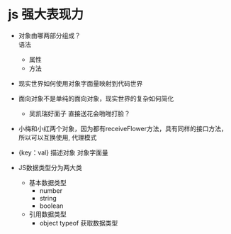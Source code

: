 # js 强大表现力

- 对象由哪两部分组成？   
   语法
   - 属性
   - 方法
- 现实世界如何使用对象字面量映射到代码世界
- 面向对象不是单纯的面向对象，现实世界的复杂如何简化
  - 吴凯瑞好面子 直接送花会啪啪打脸？ 


- 小梅和小红两个对象，因为都有receiveFlower方法，具有同样的接口方法，所以可以互换使用, 代理模式
- {key：val} 描述对象 对象字面量
- JS数据类型分为两大类
   - 基本数据类型
      - number 
      - string
      - boolean
   - 引用数据类型
      - object
    typeof 获取数据类型
